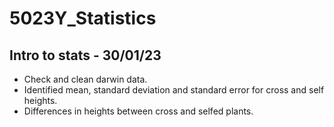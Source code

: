 # 5023Y_Statistics

## Intro to stats - 30/01/23
* Check and clean darwin data.
* Identified mean, standard deviation and standard error for cross and self heights.
* Differences in heights between cross and selfed plants.
